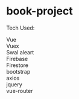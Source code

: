 # book-project

Tech Used:

Vue    
Vuex   
Swal aleart   
Firebase   
Firestore   
bootstrap   
axios   
jquery   
vue-router   
